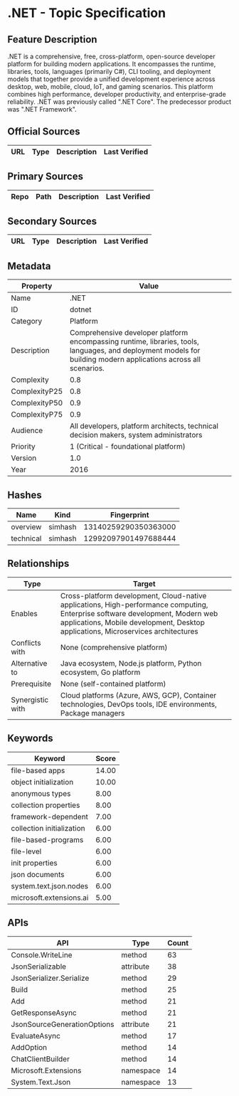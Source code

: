 # .NET - Topic Specification

## Feature Description

.NET is a comprehensive, free, cross-platform, open-source developer platform for building modern applications. It encompasses the runtime, libraries, tools, languages (primarily C#), CLI tooling, and deployment models that together provide a unified development experience across desktop, web, mobile, cloud, IoT, and gaming scenarios. This platform combines high performance, developer productivity, and enterprise-grade reliability. .NET was previously called ".NET Core". The predecessor product was ".NET Framework".

## Official Sources

| URL | Type | Description | Last Verified |
| --- | --- | --- | --- |

## Primary Sources

| Repo | Path | Description | Last Verified |
| --- | --- | --- | --- |

## Secondary Sources

| URL | Type | Description | Last Verified |
| --- | --- | --- | --- |

## Metadata

| Property | Value |
| --- | --- |
| Name | .NET |
| ID | dotnet |
| Category | Platform |
| Description | Comprehensive developer platform encompassing runtime, libraries, tools, languages, and deployment models for building modern applications across all scenarios. |
| Complexity | 0.8 |
| ComplexityP25 | 0.8 |
| ComplexityP50 | 0.9 |
| ComplexityP75 | 0.9 |
| Audience | All developers, platform architects, technical decision makers, system administrators |
| Priority | 1 (Critical - foundational platform) |
| Version | 1.0 |
| Year | 2016 |

## Hashes

| Name | Kind | Fingerprint |
|------|------|-------------|
| overview | simhash | 13140259290350363000 |
| technical | simhash | 12992097901497688444 |

## Relationships

| Type | Target |
| --- | --- |
| Enables | Cross-platform development, Cloud-native applications, High-performance computing, Enterprise software development, Modern web applications, Mobile development, Desktop applications, Microservices architectures |
| Conflicts with | None (comprehensive platform) |
| Alternative to | Java ecosystem, Node.js platform, Python ecosystem, Go platform |
| Prerequisite | None (self-contained platform) |
| Synergistic with | Cloud platforms (Azure, AWS, GCP), Container technologies, DevOps tools, IDE environments, Package managers |

## Keywords

| Keyword | Score |
|---------|-------|
| file-based apps | 14.00 |
| object initialization | 10.00 |
| anonymous types | 8.00 |
| collection properties | 8.00 |
| framework-dependent | 7.00 |
| collection initialization | 6.00 |
| file-based-programs | 6.00 |
| file-level | 6.00 |
| init properties | 6.00 |
| json documents | 6.00 |
| system.text.json.nodes | 6.00 |
| microsoft.extensions.ai | 5.00 |

## APIs

| API | Type | Count |
|-----|------|-------|
| Console.WriteLine | method | 63 |
| JsonSerializable | attribute | 38 |
| JsonSerializer.Serialize | method | 29 |
| Build | method | 25 |
| Add | method | 21 |
| GetResponseAsync | method | 21 |
| JsonSourceGenerationOptions | attribute | 21 |
| EvaluateAsync | method | 17 |
| AddOption | method | 14 |
| ChatClientBuilder | method | 14 |
| Microsoft.Extensions | namespace | 14 |
| System.Text.Json | namespace | 13 |

